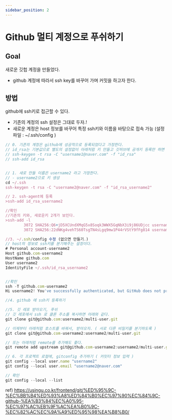 ```yaml
---
sidebar_position: 2
---
```


# Github 멀티 계정으로 푸쉬하기


## Goal

새로운 깃헙 계정을 만들었다.    
- github 계정에 따라서 ssh key를 바꾸어 가며 커밋을 하고자 한다.    


## 방법

github에 ssh키로 접근할 수 있다. 
- 기존의 계정의 ssh 설정은 그대로 두자.!   
- 새로운 계정은 host 정보를 바꾸어 특정 ssh키와 이름을 바탕으로 접속 가능 (설정파일 : ~/.ssh/config )

```js
// 0. 기존의 계정은 github에 성공적으로 등록되었다고 가정한다.  
// id_rsa는 기본값으로 별도의 설정없이 아래처럼 키 만들고 깃허브에 공개키 등록만 하면 된다.  
// ssh-keygen -t rsa -C "username1@naver.com" -f "id_rsa"
// ssh-add id_rsa


// 1. 새로 만들 이름은 username2 라고 가정한다.
// - username2으로 키 생성 
cd ~/.ssh
ssh-keygen -t rsa -C "username2@naver.com" -f "id_rsa_username2"

// 2. ssh-agent에 등록 
>ssh-add id_rsa_username2

//확인
//기존의 키와, 새로운키 2개가 보인다.  
>ssh-add -l
		3072 SHA256:Q6+jD5XCUndXMqG5x8Soqk3WWX5GqNbX3i9j86UDjcc username1@gmail.com (RSA)
		3072 SHA256:22dNKg4vehTS60TsgTN4sLgq9mw1P44rVStY9fFg814 username2@naver.com (RSA)

//3. ~/.ssh/config 수정 (없으면 만들기.)
// host의 정보로 ssh키를 분기해주는 설정이다.  
# Personal account-username2
Host github.com-username2
HostName github.com
User username2
IdentityFile ~/.ssh/id_rsa_username2


//확인 
ssh -T github.com-username2
Hi username2! You've successfully authenticated, but GitHub does not provide shell access.

//4. github 에 ssh키 등록하기

//5. 깃 레포 받아오기, 푸쉬 
// 깃 레포에서 ssh 로 클론 주소를 복사하면 아래와 같다.
git clone git@github.com:username2/multi-user.git

// 이제부터 아래처럼 호스트를 바꿔서, 받아오자. ( 서로 다른 비밀키를 분기하도록 )
git clone git@github.com-username2:username2/multi-user.git

// 또는 아래처럼 remote를 추가해도 좋다.  
git remote add upstream git@github.com-username2:username2/multi-user.git

// 6. 각 프로젝트 로컬에, gitconfig 추가하기 ( 커밋터 정보 입력 )
git config --local user.name "username2"
git config --local user.email "username2@naver.com"

// 확인
git config --local --list

```

ref) 
https://usingu.co.kr/frontend/git/%ED%95%9C-%EC%BB%B4%ED%93%A8%ED%84%B0%EC%97%90%EC%84%9C-github-%EA%B3%84%EC%A0%95-%EC%97%AC%EB%9F%AC%EA%B0%9C-%EC%82%AC%EC%9A%A9%ED%95%98%EA%B8%B0/
